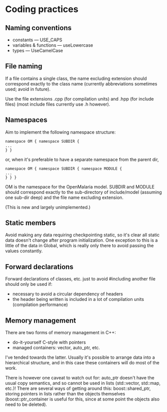 Coding practices
===========


Naming conventions
-------------------------------

* constants — USE_CAPS
* variables & functions — useLowercase
* types — UseCamelCase


File naming
------------------

If a file contains a single class, the name excluding extension should correspond exactly to the
class name (currently abbreviations sometimes used; avoid in future).

Use the file extensions .cpp (for compilation units) and .hpp (for include files) (most include
files currently use .h however).


Namespaces
-------------------

Aim to implement the following namespace structure:

    namespace OM { namespace SUBDIR {
	...
    } }

or, when it's preferable to have a separate namespace from the parent dir,

    namespace OM { namespace SUBDIR { namespace MODULE {
	...
    } } }


OM is the namespace for the OpenMalaria model. SUBDIR and MODULE should correspond exactly to the
sub-directory of include/model (assuming one sub-dir deep) and the file name excluding extension.

(This is new and largely unimplemented.)


Static members
------------------------

Avoid making any data requiring checkpointing static, so it's clear all static data doesn't change
after program initialization. One exception to this is a little of the data in Global, which is
really only there to avoid passing the values constantly.


Forward declarations
--------------------------------

Forward declarations of classes, etc. just to avoid #including another file should only be used if:

* necessary to avoid a circular dependency of headers
* the header being written is included in a lot of compilation units (compilation performance)


Memory management
-----------------------------

There are two forms of memory management in C++:

*   do-it-yourself C-style with pointers
*   managed containers: vector, auto_ptr, etc.

I've tended towards the latter. Usually it's possible to arrange data into a
hierarchical structure, and in this case these containers will do most of the
work.

There is however one caveat to watch out for: auto_ptr doesn't have the usual
copy semantics, and so cannot be used in lists (std::vector, std::map, etc.)!
There are several ways of getting around this: boost::shared_ptr, storing
pointers in lists rather than the objects themselves (boost::ptr_container is
useful for this, since at some point the objects also need to be deleted).
